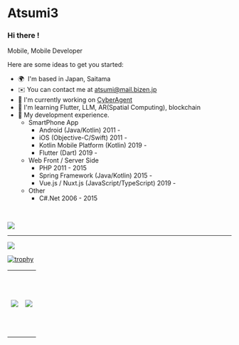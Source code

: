 # Atsumi3

### Hi there !
Mobile, Mobile Developer

Here are some ideas to get you started:

* 🌍  I'm based in Japan, Saitama
* ✉️ You can contact me at [atsumi@mail.bizen.jp](atsumi@mail.bizen.jp)
* 🔭 I'm currently working on [CyberAgent](https://www.cyberagent.co.jp/)
* 🌟 I'm learning Flutter, LLM, AR(Spatial Computing), blockchain
* 🧰 My development experience.
  * SmartPhone App
    * Android (Java/Kotlin) 2011 -
    * iOS (Objective-C/Swift) 2011 -
    * Kotlin Mobile Platform (Kotlin) 2019 -
    * Flutter (Dart) 2019 -
  * Web Front / Server Side
    * PHP 2011 - 2015
    * Spring Framework (Java/Kotlin) 2015 -
    * Vue.js / Nuxt.js (JavaScript/TypeScript) 2019 -
  * Other
    * C#.Net 2006 - 2015

<br>

<a href="https://twitter.com/fox9s"><img src="https://img.shields.io/badge/twitter-%231DA1F2.svg?&style=for-the-badge&logo=twitter&logoColor=white" />

---

![](https://github-profile-summary-cards.vercel.app/api/cards/profile-details?username=Atsumi3&theme=monokai)

[![trophy](https://github-profile-trophy.vercel.app/?username=Atsumi3&theme=monokai)](https://github.com/ryo-ma/github-profile-trophy)


<table>
<tr>
<td height="150px">
    <img src="https://github-profile-summary-cards.vercel.app/api/cards/most-commit-language?username=Atsumi3&theme=monokai" />
</td>
<td height="150px">
    <img src="https://github-readme-stats.vercel.app/api/top-langs/?username=Atsumi3&layout=compact&theme=monokai" />
</td>
</tr>
</table>
